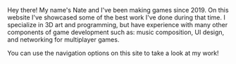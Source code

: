 Hey there! My name's Nate and I've been making games since 2019. On this website I've showcased some of the best work I've done during that time. I specialize in 3D art and programming, but have experience with many other components of game development such as: music composition, UI design, and networking for multiplayer games.

You can use the navigation options on this site to take a look at my work!